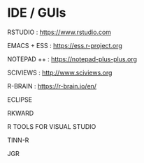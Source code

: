 

# IDE / GUIs

RSTUDIO : https://www.rstudio.com

EMACS + ESS : https://ess.r-project.org 

NOTEPAD ++ : https://notepad-plus-plus.org

SCIVIEWS : http://www.sciviews.org

R-BRAIN : https://r-brain.io/en/

ECLIPSE

RKWARD

R TOOLS FOR VISUAL STUDIO

TINN-R

JGR
